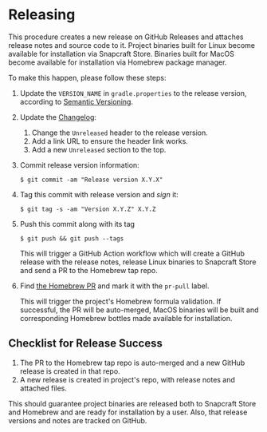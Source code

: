 # Releasing

This procedure creates a new release on GitHub Releases and attaches release notes and source code to it.
Project binaries built for Linux become available for installation via Snapcraft Store.
Binaries built for MacOS become available for installation via Homebrew package manager.

To make this happen, please follow these steps:

1. Update the `VERSION_NAME` in `gradle.properties` to the release version, according
   to [Semantic Versioning](https://semver.org/spec/v2.0.0.html).

2. Update the [Changelog](CHANGELOG.md):
    1. Change the `Unreleased` header to the release version.
    2. Add a link URL to ensure the header link works.
    3. Add a new `Unreleased` section to the top.

3. Commit release version information:

   ```
   $ git commit -am "Release version X.Y.X"
   ```

4. Tag this commit with release version and _sign_ it:

   ```
   $ git tag -s -am "Version X.Y.Z" X.Y.Z
   ```

5. Push this commit along with its tag

   ```
   $ git push && git push --tags
   ```

   This will trigger a GitHub Action workflow which will create a GitHub release with the release notes, release Linux
   binaries to Snapcraft Store and send a PR to the Homebrew tap repo.

6. Find [the Homebrew PR](https://github.com/NorseDreki/homebrew-tap/pulls) and mark it with the `pr-pull` label.

   This will trigger the project's Homebrew formula validation. If successful, the PR will be auto-merged, MacOS
   binaries
   will be built and corresponding Homebrew bottles made available for installation.

## Checklist for Release Success

1. The PR to the Homebrew tap repo is auto-merged and a new GitHub release is created in that repo.
2. A new release is created in project's repo, with release notes and attached files.

This should guarantee project binaries are released both to Snapcraft Store and Homebrew and are ready for installation
by a user. Also, that release versions and notes are tracked on GitHub.

